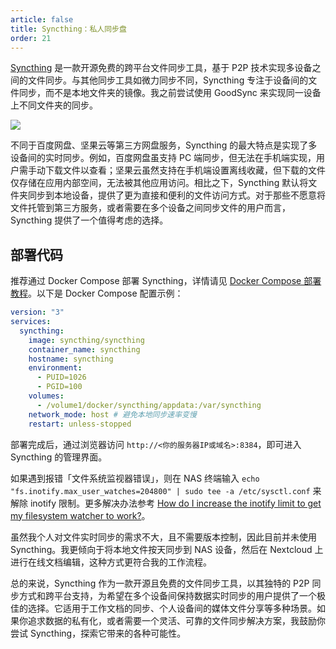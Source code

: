 ```yaml
---
article: false
title: Syncthing：私人同步盘
order: 21
---
```


[Syncthing](https://github.com/syncthing/syncthing/blob/main/README-Docker.md) 是一款开源免费的跨平台文件同步工具，基于 P2P 技术实现多设备之间的文件同步。与其他同步工具如微力同步不同，Syncthing 专注于设备间的文件同步，而不是本地文件夹的镜像。我之前尝试使用 GoodSync 来实现同一设备上不同文件夹的同步。

![](https://img.newzone.top/2024-03-21-09-39-47.png?imageMogr2/format/webp)

不同于百度网盘、坚果云等第三方网盘服务，Syncthing 的最大特点是实现了多设备间的实时同步。例如，百度网盘虽支持 PC 端同步，但无法在手机端实现，用户需手动下载文件以查看；坚果云虽然支持在手机端设置离线收藏，但下载的文件仅存储在应用内部空间，无法被其他应用访问。相比之下，Syncthing 默认将文件夹同步到本地设备，提供了更为直接和便利的文件访问方式。对于那些不愿意将文件托管到第三方服务，或者需要在多个设备之间同步文件的用户而言，Syncthing 提供了一个值得考虑的选择。

## 部署代码

推荐通过 Docker Compose 部署 Syncthing，详情请见 [Docker Compose 部署教程](./#%E9%83%A8%E7%BD%B2%E6%95%99%E7%A8%8B)。以下是 Docker Compose 配置示例：

```yml
version: "3"
services:
  syncthing:
    image: syncthing/syncthing
    container_name: syncthing
    hostname: syncthing
    environment:
      - PUID=1026
      - PGID=100
    volumes:
      - /volume1/docker/syncthing/appdata:/var/syncthing
    network_mode: host # 避免本地同步速率变慢
    restart: unless-stopped
```

部署完成后，通过浏览器访问 `http://<你的服务器IP或域名>:8384`，即可进入 Syncthing 的管理界面。

如果遇到报错「文件系统监视器错误」，则在 NAS 终端输入 `echo "fs.inotify.max_user_watches=204800" | sudo tee -a /etc/sysctl.conf` 来解除 inotify 限制。更多解决办法参考 [How do I increase the inotify limit to get my filesystem watcher to work?](https://docs.syncthing.net/users/faq.html#inotify-limits)。

虽然我个人对文件实时同步的需求不大，且不需要版本控制，因此目前并未使用 Syncthing。我更倾向于将本地文件按天同步到 NAS 设备，然后在 Nextcloud 上进行在线文档编辑，这种方式更符合我的工作流程。

总的来说，Syncthing 作为一款开源且免费的文件同步工具，以其独特的 P2P 同步方式和跨平台支持，为希望在多个设备间保持数据实时同步的用户提供了一个极佳的选择。它适用于工作文档的同步、个人设备间的媒体文件分享等多种场景。如果你追求数据的私有化，或者需要一个灵活、可靠的文件同步解决方案，我鼓励你尝试 Syncthing，探索它带来的各种可能性。
